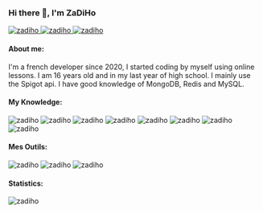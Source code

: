 ### Hi there 👋, I'm ZaDiHo

<p align="left"> <a href="https://twitter.com/pvst_tom" target="_blank" ><img src="https://img.shields.io/twitter/follow/zadiho?logo=twitter&style=for-the-badge" alt="zadiho" /> </a> 
<a href="https://github.com/AzionMC-team" target="_blank" ><img src="https://img.shields.io/badge/Lyneris-%23121011.svg?style=for-the-badge&logo=github&logoColor=white" alt="zadiho" /> </a>
<a href="https://discord.gg/cw3rxzVs" target="_blank" ><img src="https://img.shields.io/badge/project-%237289DA.svg?style=for-the-badge&logo=discord&logoColor=white" alt="zadiho" /> </a> </p>

<h4 align="left">About me:</h4>
I'm a french developer since 2020, I started coding by myself using online lessons. I am 16 years old and in my last year of high school. I mainly use the Spigot api. I have good knowledge of MongoDB, Redis and MySQL.

<h4 align="left">My Knowledge:</h4>
<p align="left"> 
  <img src="https://img.shields.io/badge/java-%23ED8B00.svg?style=for-the-badge&logo=java&logoColor=white" alt="zadiho" />
  <img src="https://img.shields.io/badge/MongoDB-%234ea94b.svg?style=for-the-badge&logo=mongodb&logoColor=white" alt="zadiho" />
  <img src="https://img.shields.io/badge/redis-%23DD0031.svg?style=for-the-badge&logo=redis&logoColor=white" alt="zadiho" />
  <img src="https://img.shields.io/badge/mysql-%2300f.svg?style=for-the-badge&logo=mysql&logoColor=white" alt="zadiho" />
  <img src="https://img.shields.io/badge/javascript-%23323330.svg?style=for-the-badge&logo=javascript&logoColor=%23F7DF1E" alt="zadiho" />
  <img src="https://img.shields.io/badge/html5-%23E34F26.svg?style=for-the-badge&logo=html5&logoColor=white" alt="zadiho" />
  <img src="https://img.shields.io/badge/css3-%231572B6.svg?style=for-the-badge&logo=css3&logoColor=white" alt="zadiho" />
  <img src="https://img.shields.io/badge/git-%23F05033.svg?style=for-the-badge&logo=git&logoColor=white" alt="zadiho" />
</p>


<h4 align="left">Mes Outils:</h4>
<p align="left"> 
  <img src="https://img.shields.io/badge/IntelliJIDEA-000000.svg?style=for-the-badge&logo=intellij-idea&logoColor=white" alt="zadiho" />
   <img src="https://img.shields.io/badge/Visual%20Studio-5C2D91.svg?style=for-the-badge&logo=visual-studio&logoColor=white" alt="zadiho" />
  <img src="https://img.shields.io/badge/webstorm-143?style=for-the-badge&logo=webstorm&logoColor=white&color=black" alt="zadiho" />
</p>
  
<h4 align="left">Statistics:</h4>
<p><img align="" src="https://github-readme-stats.vercel.app/api?username=zadiho&show_icons=true&theme=dark" alt="zadiho" /></p>
